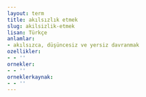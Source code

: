 ```yaml
---
layout: term
title: akılsızlık etmek
slug: akilsizlik-etmek
lisan: Türkçe
anlamlar:
- akılsızca, düşüncesiz ve yersiz davranmak
ozellikler:
- - ''
ornekler:
- - ''
orneklerkaynak:
- - ''
---
```

